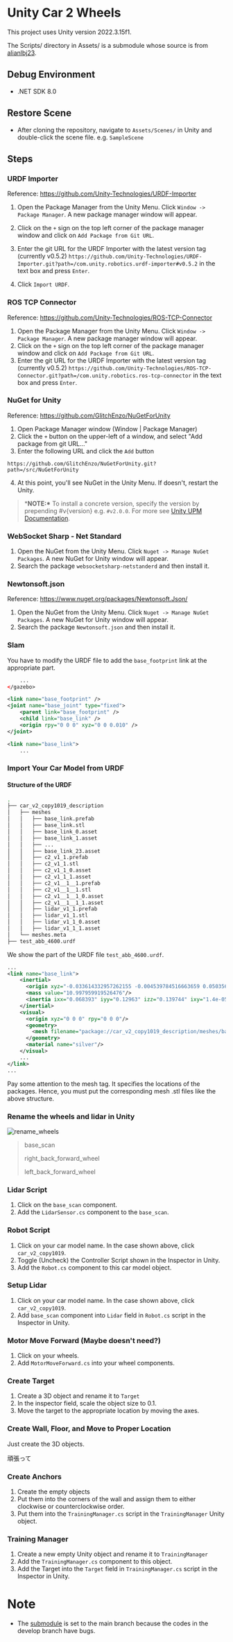 # Unity Car 2 Wheels

This project uses Unity version 2022.3.15f1.

The Scripts/ directory in Assets/ is a submodule whose source is from [alianlbj23](https://github.com/alianlbj23/Unity_script).



## Debug Environment

- .NET SDK 8.0



## Restore Scene

- After cloning the repository, navigate to `Assets/Scenes/` in Unity and double-click the scene file. e.g. `SampleScene`



## Steps

### URDF Importer

Reference: https://github.com/Unity-Technologies/URDF-Importer

1. Open the Package Manager from the Unity Menu. Click `Window -> Package Manager`. A new package manager window will appear.

2. Click on the `+` sign on the top left corner of the package manager window and click on `Add Package from Git URL`.
3. Enter the git URL for the URDF Importer with the latest version tag (currently v0.5.2) `https://github.com/Unity-Technologies/URDF-Importer.git?path=/com.unity.robotics.urdf-importer#v0.5.2` in the text box and press `Enter`.
4. Click `Import URDF`.



### ROS TCP Connector

Reference: https://github.com/Unity-Technologies/ROS-TCP-Connector

1. Open the Package Manager from the Unity Menu. Click `Window -> Package Manager`. A new package manager window will appear.
2. Click on the `+` sign on the top left corner of the package manager window and click on `Add Package from Git URL`.
3. Enter the git URL for the URDF Importer with the latest version tag (currently v0.5.2) `https://github.com/Unity-Technologies/ROS-TCP-Connector.git?path=/com.unity.robotics.ros-tcp-connector` in the text box and press `Enter`.



### NuGet for Unity

Reference: https://github.com/GlitchEnzo/NuGetForUnity

1. Open Package Manager window (Window | Package Manager)
2. Click the `+` button on the upper-left of a window, and select "Add package from git URL..."
3. Enter the following URL and click the `Add` button

```
https://github.com/GlitchEnzo/NuGetForUnity.git?path=/src/NuGetForUnity
```

4. At this point, you'll see NuGet in the Unity Menu. If doesn't, restart the Unity.



> ***NOTE:\*** To install a concrete version, specify the version by prepending #v{version} e.g. `#v2.0.0`. For more see [Unity UPM Documentation](https://docs.unity3d.com/Manual/upm-git.html).



### WebSocket Sharp - Net Standard

1. Open the NuGet from the Unity Menu. Click `Nuget -> Manage NuGet Packages`. A new NuGet for Unity window will appear.
2. Search the package `websocketsharp-netstanderd` and then install it.



### Newtonsoft.json

Reference: https://www.nuget.org/packages/Newtonsoft.Json/

1. Open the NuGet from the Unity Menu. Click `Nuget -> Manage NuGet Packages`. A new NuGet for Unity window will appear.
2. Search the package `Newtonsoft.json` and then install it.



### Slam

You have to modify the URDF file to add the `base_footprint` link at the appropriate part.

```xml
	...
</gazebo>

<link name="base_footprint" />
<joint name="base_joint" type="fixed">
    <parent link="base_footprint" />
    <child link="base_link" />
    <origin rpy="0 0 0" xyz="0 0 0.010" />
</joint>

<link name="base_link">
    ...
```



### Import Your Car Model from URDF

#### Structure of the URDF

```bash
.
├── car_v2_copy1019_description
│   ├── meshes
│   │   ├── base_link.prefab
│   │   ├── base_link.stl
│   │   ├── base_link_0.asset
│   │   ├── base_link_1.asset
│   │   ├── ...
│   │   ├── base_link_23.asset
│   │   ├── c2_v1_1.prefab
│   │   ├── c2_v1_1.stl
│   │   ├── c2_v1_1_0.asset
│   │   ├── c2_v1_1_1.asset
│   │   ├── c2_v1__1__1.prefab
│   │   ├── c2_v1__1__1.stl
│   │   ├── c2_v1__1__1_0.asset
│   │   ├── c2_v1__1__1_1.asset
│   │   ├── lidar_v1_1.prefab
│   │   ├── lidar_v1_1.stl
│   │   ├── lidar_v1_1_0.asset
│   │   ├── lidar_v1_1_1.asset
│   └── meshes.meta
├── test_abb_4600.urdf
```

We show the part of the URDF file `test_abb_4600.urdf`.

```xml
...
<link name="base_link">
    <inertial>
      <origin xyz="-0.033614332957262155 -0.004539784516663659 0.05035636914443814" rpy="0 0 0"/>
      <mass value="10.997959919526476"/>
      <inertia ixx="0.068393" iyy="0.12963" izz="0.139744" ixy="1.4e-05" iyz="-4e-06" ixz="-0.00959"/>
    </inertial>
    <visual>
      <origin xyz="0 0 0" rpy="0 0 0"/>
      <geometry>
        <mesh filename="package://car_v2_copy1019_description/meshes/base_link.stl" scale="0.001 0.001 0.001"/>
      </geometry>
      <material name="silver"/>
    </visual>
    ...
</link>
...
```

Pay some attention to the mesh tag. It specifies the locations of the packages. Hence, you must put the corresponding mesh .stl files like the above structure.



### Rename the wheels and lidar in Unity

![rename_wheels](./imgs/rename_wheels.png)

> base_scan
>
> right_back_forward_wheel
>
> left_back_forward_wheel



### Lidar Script

1. Click on the `base_scan` component.
2. Add the `LidarSensor.cs` component to the `base_scan`.



### Robot Script

1. Click on your car model name. In the case shown above, click `car_v2_copy1019`.
2. Toggle (Uncheck) the Controller Script shown in the Inspector in Unity.
3. Add the `Robot.cs` component to this car model object.



### Setup Lidar

1. Click on your car model name. In the case shown above, click `car_v2_copy1019`.
2. Add `base_scan` component into `Lidar` field in `Robot.cs` script in the Inspector in Unity.



### Motor Move Forward (Maybe doesn't need?)

1. Click on your wheels.
2. Add `MotorMoveForward.cs` into your wheel components.



### Create Target

1. Create a 3D object and rename it to `Target`
2. In the inspector field, scale the object size to 0.1.
3. Move the target to the appropriate location by moving the axes.



### Create Wall, Floor, and Move to Proper Location

Just create the 3D objects.

頑張って



### Create Anchors

1. Create the empty objects
2. Put them into the corners of the wall and assign them to either clockwise or counterclockwise order.
3. Put them into the `TrainingManager.cs` script in the `TrainingManager` Unity object.



### Training Manager

1. Create a new empty Unity object and rename it to `TrainingManager`
2. Add the `TrainingManager.cs` component to this object.
3. Add the Target into the `Target` field in `TrainingManager.cs` script in the Inspector in Unity.



# Note

- The [submodule](https://github.com/alianlbj23/Unity_script) is set to the main branch because the codes in the develop branch have bugs.
